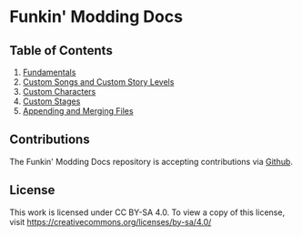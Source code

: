 # Funkin' Modding Docs

## Table of Contents

1. [Fundamentals](https://github.com/FunkinCrew/funkin-modding-docs/blob/main/01%20-%20Fundamentals.md)
2. [Custom Songs and Custom Story Levels](https://github.com/FunkinCrew/funkin-modding-docs/blob/main/02%20-%20Custom%20Songs%20and%20Custom%20Levels.md)
3. [Custom Characters](https://github.com/FunkinCrew/funkin-modding-docs/blob/main/03%20-%20Custom%20Characters.md)
4. [Custom Stages](https://github.com/FunkinCrew/funkin-modding-docs/blob/main/04%20-%20Custom%20Stages.md)
10. [Appending and Merging Files](https://github.com/FunkinCrew/funkin-modding-docs/blob/main/10%20-%20Appending%20and%20Merging%20Files.md)

## Contributions

The Funkin' Modding Docs repository is accepting contributions via [Github](https://github.com/FunkinCrew/funkin-modding-docs/pulls).

## License

This work is licensed under CC BY-SA 4.0. To view a copy of this license, visit https://creativecommons.org/licenses/by-sa/4.0/
